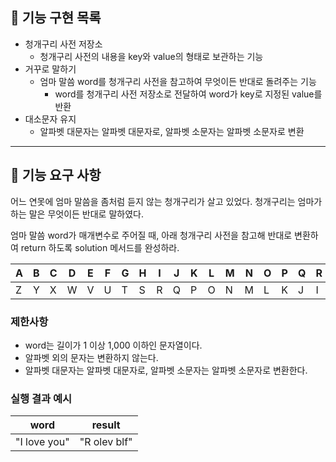 ## 🚀 기능 구현 목록

- 청개구리 사전 저장소
  - 청개구리 사전의 내용을 key와 value의 형태로 보관하는 기능
- 거꾸로 말하기
  - 엄마 말씀 word를 청개구리 사전을 참고하여 무엇이든 반대로 돌려주는 기능
    - word를 청개구리 사전 저장소로 전달하여 word가 key로 지정된 value를 반환
- 대소문자 유지
  - 알파벳 대문자는 알파벳 대문자로, 알파벳 소문자는 알파벳 소문자로 변환

---

## 🚀 기능 요구 사항

어느 연못에 엄마 말씀을 좀처럼 듣지 않는 청개구리가 살고 있었다. 청개구리는 엄마가 하는 말은 무엇이든 반대로 말하였다.

엄마 말씀 word가 매개변수로 주어질 때, 아래 청개구리 사전을 참고해 반대로 변환하여 return 하도록 solution 메서드를 완성하라.

| A | B | C | D | E | F | G | H | I | J | K | L | M | N | O | P | Q | R | S | T | U | V | W | X | Y | Z |
| --- | --- | --- | --- | --- | --- | --- | --- | --- | --- | --- | --- | --- | --- | --- | --- | --- | --- | --- | --- | --- | --- | --- | --- | --- | --- |
| Z | Y | X | W | V | U | T | S | R | Q | P | O | N | M | L | K | J | I | H | G | F | E | D | C | B | A |

### 제한사항

- word는 길이가 1 이상 1,000 이하인 문자열이다.
- 알파벳 외의 문자는 변환하지 않는다.
- 알파벳 대문자는 알파벳 대문자로, 알파벳 소문자는 알파벳 소문자로 변환한다.

### 실행 결과 예시

| word | result |
| --- | --- |
| "I love you" | "R olev blf" |
